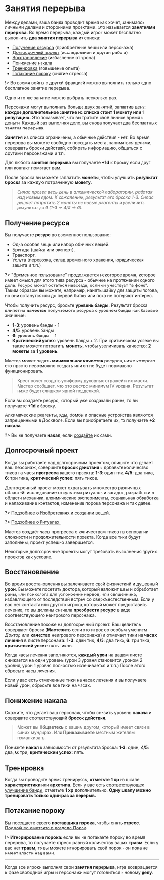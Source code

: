 # Занятия перерыва

Между делами, ваша банда проводит время как хочет, занимаясь личными делами и сторонними проектами. Это называется **занятиями перерыва**. Во время перерыва, каждый игрок может бесплатно выполнить **два занятия перерыва** из списка:

- [Получение ресурса](#Получение-ресурса) (приобретение вещи или персонажа)
- [Долгосрочный проект](#Долгосрочный-проект) (исследования и другая работа)
- [Восстановление](#Восстановление) (избавление от урона)
- [Понижение накала](#Понижение-накала)
- [Тренировка](#Тренировка) (повышение опыта)
- [Потакание пороку](#Потакание-пороку) (снятие стресса)

!> Во время войны с другой фракцией можно выполнить только одно бесплатное занятие перерыва.

Одно и то же занятие можно выбрать несколько раз.

Персонажи могут выполнить больше двух занятий, заплатив цену: **каждое дополнительное занятие из списка стоит 1 монету или 1 репутацию.** Это показывает, что вы тратите своё личное время и деньги. Каждый раз выполняя дело, вы снова получает два бесплатных занятия перерыва.

**Занятия** из списка ограничены, а обычные действия - нет. Во время перерыва вы можете свободно посещать места, заниматься делами, совершать броски действий, собирать информацию, общаться с другими персонажами и т.п.

Для любого **занятия перерыва** вы получаете **+1d** к броску если друг или контакт помогает вам.

После броска вы можете заплатить **монеты**, чтобы улучшить **результат броска** за каждую потраченную **монету**.

> _Силас провел весь день в алхимической лаборатории, работая над новым ядом. К сожалению, результат его броска 1-3. Силас решает потратить 2 монеты на новые реагенты и увеличить результат до 6 (1-3 -> 4/5 -> 6)._

## Получение ресурса

Вы получаете **ресурс** во временное пользование:

- Одна особая вещь или набор обычных вещей.
- Бригада (шайка или эксперт).
- Транспорт.
- Услуга (перевозка, склад временного хранения, юридическая защита и т.п.).

?> "Временное пользование" продолжается некоторое время, которое имеет смысл для этого типа ресурса - обычное на протяжении одного дела. Ресурс может остаться навсегда, если он участвует "в фоне". Таким образом вы можете, например, нанять шайку для защиты логова, но они останутся или до первой битвы или пока не потеряют интерес.

Чтобы получить ресурс, бросьте **уровень банды**. Результат броска влияет на **качество** получаемого ресурса с уровнем банды как базовое значение:

- **1-3**: уровень банды - 1
- **4/5**: уровень банды
- **6**: уровень банды + 1
- **Критический успех**: уровень банды + 2. При критическом успехе вы также можете потратить **монеты**, чтобы увеличивать качество: **2 монеты** за **1 уровень**.

Мастер может задать **минимальное качество** ресурса, ниже которого его просто невозможно создать или он не будет нормально функционировать.

> Крест хочет создать униформу духовных стражей и их маски. Мастер сообщает, что это ресурс минимум IV уровня. Результат ниже будет слишком явной подделкой.

Если вы создаете ресурс, который уже создавали ранее, то вы получаете **+1d** к броску.

Алхимические реагенты, яды, бомбы и опасные устройства являются запрещенными в Доскволе. Если вы приобретаете их, то получаете **+2 накала.**

?> Вы не получаете **накал**, если [создаёте](crafting) их сами.

## Долгосрочный проект

Когда вы работаете над долгосрочным проектом, опишите что делает ваш персонаж, совершите **бросок действия** и добавьте количество тиков на часы **прогресса** вашего проекта: **1-3**: один тик, **4/5**: два тика, **6**: три тика, **критический успех**: пять тиков.

Долгосрочный проект может охватывать множество различных областей: исследование оккультных ритуалов и загадок, разработки в области механики, алхимические эксперименты, социальная обработка и налаживание контактов, изменение порока персонажа и так далее.

?> [Подробнее о Изобретениях и создании вещей.](crafting)

?> [Подробнее о Ритуалах.](rituals)

Мастер создаёт часы прогресса с количеством тиков на основании сложности и продолжительности проекта. Когда все тики будут заполнены, проект успешно завершается.

Некоторые долгосрочные проекты могут требовать выполнения других проектов как условие.


## Восстановление

Во время восстановления вы залечиваете свой физический и душевный **урон**. Вы можете посетить доктора, который наложит швы и обработает раны, или психолога для успокоение нервов, или священника, избавляющего от последствий встреч со сверхъестественным. Если у вас нет контакта или другого игрока, который может предоставить лечение, то вы должны сначала **преобрести ресурс** в виде соответствующего неигрового персонажа.

Восстановление похоже на долгосрочный проект. Ваш целитель совершает бросок (**Мастерить** если это игрок со особым умением _Доктор_ или **качество** неигрового персонажа) и отмечает тики на **часах лечения** в листе персонажа: **1-3**: один тик, **4/5**: два тика, **6**: три тика, **критический успех**: пять тиков.

Когда часы лечения заполняются, **каждый урон** на вашем листе снижается на один уровень (урон 3 уровня становится уроном 2 уровня, урон 1 уровня полностью излечивается и т.п.) После этого сбросьте часы лечения.

Если у вас есть отмеченные тики на часах лечения и вы получаете новый урон, сбросьте все тики на часах.

## Понижение накала

Скажите, что делает ваш персонаж, чтобы снизить уровень **накала** и совершите соответствующий **бросок действия**.

> Может вы **Общаетесь** с вашим другом, который имеет связи в синих мундирах. Или **Приказываете** местным жителям помалкивать.

Понизьте **накал** в зависимости от результата броска: **1-3**: один, **4/5**: два, **6**: три, **критический успех**: пять.

## Тренировка

Когда вы проводите время тренируясь, **отметьте 1 xp** на шкале **характеристики** или **архетипа**. Если у вас есть [соответствующее улучшение банды](crew-upgrades?id=Тренировка), отметьте **1 xp** дополнительно. **Одну шкалу можно тренировать только один раз за перерыв.**

## Потакание пороку

Вы посещаете своего **поставщика порока**, чтобы снять **стресс**. [Подробнее смотрите в разделе Порок](vice).

!> **Игнорирование порока:** если вы не потакаете пороку во время перерыва, то получаете стресс равный количеству ваших **травм**. Если у вас нет **травм**, то вы можете игнорировать свой порок - он пока не имеет власти над вами.

---

Когда все игроки выполнят свои **занятия перерыва**, игра возвращается к фазе свободной игры и персонажи могут готовиться к новому **делу**.
